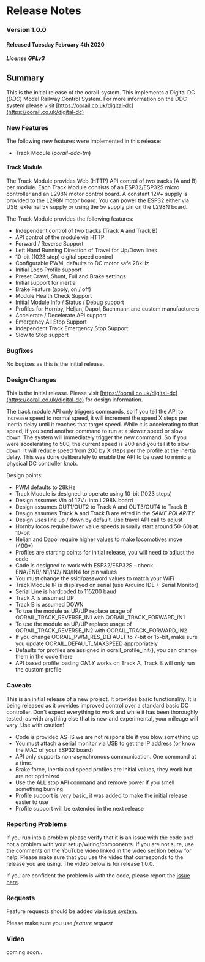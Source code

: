 # Release Notes
### Version 1.0.0
#### Released Tuesday February 4th 2020
##### License GPLv3

## Summary

This is the initial release of the oorail-system. This implements a Digital
DC (*DDC*) Model Railway Control System. For more information on the DDC 
system please visit [https://oorail.co.uk/digital-dc](https://oorail.co.uk/digital-dc)

### New Features

The following new features were implemented in this release:

+ Track Module (*oorail-ddc-tm*)

#### Track Module 

The Track Module provides Web (HTTP) API control of two tracks (A and B) per module.
Each Track Module consists of an ESP32/ESP32S micro controller and an L298N motor
control board. A constant 12V+ supply is provided to the L298N motor board. You can
power the ESP32 either via USB, external 5v supply or using the 5v supply pin on the
L298N board.

The Track Module provides the following features:

+ Independent control of two tracks (Track A and Track B)
+ API control of the module via HTTP
+ Forward / Reverse Support
+ Left Hand Running Direction of Travel for Up/Down lines
+ 10-bit (1023 step) digital speed control
+ Configurable PWM, defaults to DC motor safe 28kHz
+ Initial Loco Profile support
+ Preset Crawl, Shunt, Full and Brake settings
+ Initial support for inertia
+ Brake Feature (apply, on / off)
+ Module Health Check Support
+ Initial Module Info / Status / Debug support
+ Profiles for Hornby, Heljan, Dapol, Bachmann and custom manufacturers
+ Accelerate / Decelerate API support
+ Emergency All Stop Support
+ Independent Track Emergency Stop Support
+ Slow to Stop support

### Bugfixes

No bugixes as this is the initial release.

### Design Changes

This is the initial release. Please visit [https://oorail.co.uk/digital-dc](https://oorail.co.uk/digital-dc)
for design information.

The track module API only triggers commands, so if you tell the API to increase speed to normal speed, it
will increment the speed X steps per inertia delay until it reaches that target speed. While it is accelerating
to that speed, if you send another command to run at a slower speed or slow down. The system will immediately
trigger the new command. So if you were accelerating to 500, the current speed is 200 and you tell it to slow down.
It will reduce speed from 200 by X steps per the profile at the inertia delay. This was done deliberately to
enable the API to be used to mimic a physical DC controller knob.

Design points:

+ PWM defaults to 28kHz
+ Track Module is designed to operate using 10-bit (1023 steps)
+ Design assumes Vin of 12V+ into L298N board
+ Design assumes OUT1/OUT2 to Track A and OUT3/OUT4 to Track B
+ Design assumes Track A and Track B are wired in the *SAME POLARITY*
+ Design uses line up / down by default. Use travel API call to adjust
+ Hornby locos require lower value speeds (usually start around 50-60) at 10-bit
+ Heljan and Dapol require higher values to make locomotives move (400+)
+ Profiles are starting points for initial release, you will need to adjust the code
+ Code is designed to work with ESP32/ESP32S - check ENA/ENB/IN1/IN2/IN3/IN4 for pin values
+ You must change the ssid/password values to match your WiFi
+ Track Module IP is displayed on serial (use Arduino IDE + Serial Monitor)
+ Serial Line is hardcoded to 115200 baud
+ Track A is assumed UP
+ Track B is assumed DOWN
+ To use the module as UP/UP replace usage of OORAIL_TRACK_REVERSE_IN1 with OORAIL_TRACK_FORWARD_IN1
+ To use the module as UP/UP replace usage of OORAIL_TRACK_REVERSE_IN2 with OORAIL_TRACK_FORWARD_IN2
+ If you change OORAIL_PWM_RES_DEFAULT to 7-bit or 15-bit, make sure you update OORAIL_DEFAULT_MAXSPEED appropriately
+ Defaults for profiles are assigned in oorail_profile_init(), you can change them in the code there
+ API based profile loading *ONLY* works on Track A, Track B will only run the custom profile

### Caveats

This is an initial release of a new project. It provides basic functionality.
It is being released as it provides improved control over a standard basic DC
controller. Don't expect everything to work and while it has been thoroughly
tested, as with anything else that is new and experimental, your mileage will
vary. Use with caution!

+ Code is provided AS-IS we are not responsible if you blow something up
+ You must attach a serial monitor via USB to get the IP address (or know the MAC of your ESP32 board)
+ API only supports non-asynchronous communication. One command at a time.
+ Brake force, Inertia and speed profiles are initial values, they work but are not optimized
+ Use the ALL stop API command and remove power if you smell something burning
+ Profile support is very basic, it was added to make the initial release easier to use
+ Profile support will be extended in the next release

### Reporting Problems

If you run into a problem please verify that it is an issue with the code and not a problem with
your setup/wiring/components. If you are not sure, use the comments on the YouTube video linked in
the video section below for help. Please make sure that you use the video that corresponds to the
release you are using. The video below is for release 1.0.0.

If you are confident the problem is with the code, please report the [issue here](https://github.com/oorail/oorail-system/issues).

### Requests

Feature requests should be added via [issue system](https://github.com/oorail/oorail-system/issues).

Please make sure you use *feature request*

### Video

coming soon..

